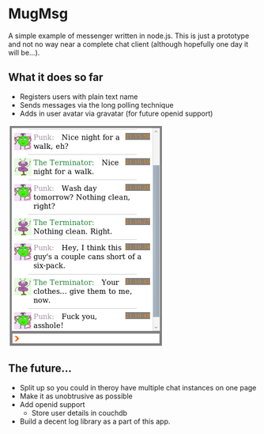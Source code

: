 # MugMsg
A simple example of messenger written in node.js. This is just a prototype and not no way near a complete chat client (although hopefully one day it will be...).

## What it does so far

 * Registers users with plain text name
 * Sends messages via the long polling technique
 * Adds in user avatar via gravatar (for future openid support)

![mugmsg_image](http://github.com/orangemug/mugmsg/raw/master/screenshots/example.png)


## The future...

 * Split up so you could in theroy have multiple chat instances on one page
 * Make it as unobtrusive as possible
 * Add openid support
   - Store user details in couchdb
 * Build a decent log library as a part of this app.


